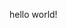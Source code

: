 hello world!

<!---
amirhosseinhosseinzadeh/amirhosseinhosseinzadeh is a ✨ special ✨ repository because its `README.md` (this file) appears on your GitHub profile.
You can click the Preview link to take a look at your changes.
--->
